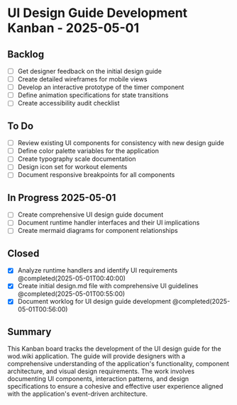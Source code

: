 # UI Design Guide Development Kanban - 2025-05-01

## Backlog

- [ ] Get designer feedback on the initial design guide
- [ ] Create detailed wireframes for mobile views
- [ ] Develop an interactive prototype of the timer component
- [ ] Define animation specifications for state transitions
- [ ] Create accessibility audit checklist

## To Do

- [ ] Review existing UI components for consistency with new design guide
- [ ] Define color palette variables for the application
- [ ] Create typography scale documentation
- [ ] Design icon set for workout elements
- [ ] Document responsive breakpoints for all components

## In Progress 2025-05-01

- [ ] Create comprehensive UI design guide document
- [ ] Document runtime handler interfaces and their UI implications
- [ ] Create mermaid diagrams for component relationships

## Closed

- [x] Analyze runtime handlers and identify UI requirements @completed(2025-05-01T00:40:00)
- [x] Create initial design.md file with comprehensive UI guidelines @completed(2025-05-01T00:55:00)
- [x] Document worklog for UI design guide development @completed(2025-05-01T00:56:00)

## Summary

This Kanban board tracks the development of the UI design guide for the wod.wiki application. The guide will provide designers with a comprehensive understanding of the application's functionality, component architecture, and visual design requirements. The work involves documenting UI components, interaction patterns, and design specifications to ensure a cohesive and effective user experience aligned with the application's event-driven architecture.
